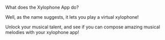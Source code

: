 What does the Xylophone App do?

Well, as the name suggests, it lets you play a virtual xylophone!

Unlock your musical talent, and see if you can compose amazing musical melodies with your xylophone app!
